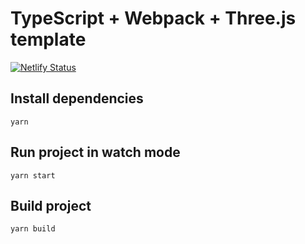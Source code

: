 # TypeScript + Webpack + Three.js template

[![Netlify Status](https://api.netlify.com/api/v1/badges/54a7b3bc-2fdc-4e5e-85bb-7da621aa23b4/deploy-status)](https://app.netlify.com/sites/eager-bardeen-c9beab/deploys)

## Install dependencies

    yarn

## Run project in watch mode

    yarn start

## Build project

    yarn build

